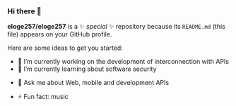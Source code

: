 ### Hi there 👋

**eloge257/eloge257** is a ✨ _special_ ✨ repository because its `README.md` (this file) appears on your GitHub profile.

Here are some ideas to get you started:

- 🔭 I’m currently working on  the development of interconnection with APIs
- 🌱 I’m currently learning about software security
<!-- - 👯 I’m looking to collaborate on ...
- 🤔 I’m looking for help with ... -->
- 💬 Ask me about  Web, mobile and development  APIs
<!-- - 📫 How to reach me: ...
- 😄 Pronouns: ... -->
- ⚡ Fun fact: music

